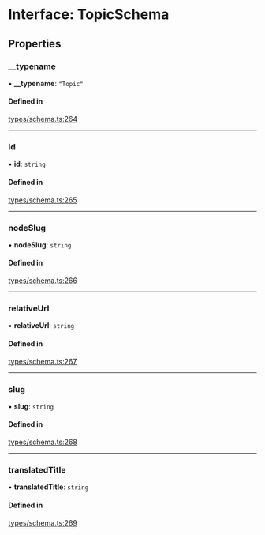 # Interface: TopicSchema

## Properties

### \_\_typename

• **\_\_typename**: ``"Topic"``

#### Defined in

[types/schema.ts:264](https://github.com/bhavjitChauhan/khan-api/blob/b7f7b44b/src/types/schema.ts#L264)

___

### id

• **id**: `string`

#### Defined in

[types/schema.ts:265](https://github.com/bhavjitChauhan/khan-api/blob/b7f7b44b/src/types/schema.ts#L265)

___

### nodeSlug

• **nodeSlug**: `string`

#### Defined in

[types/schema.ts:266](https://github.com/bhavjitChauhan/khan-api/blob/b7f7b44b/src/types/schema.ts#L266)

___

### relativeUrl

• **relativeUrl**: `string`

#### Defined in

[types/schema.ts:267](https://github.com/bhavjitChauhan/khan-api/blob/b7f7b44b/src/types/schema.ts#L267)

___

### slug

• **slug**: `string`

#### Defined in

[types/schema.ts:268](https://github.com/bhavjitChauhan/khan-api/blob/b7f7b44b/src/types/schema.ts#L268)

___

### translatedTitle

• **translatedTitle**: `string`

#### Defined in

[types/schema.ts:269](https://github.com/bhavjitChauhan/khan-api/blob/b7f7b44b/src/types/schema.ts#L269)

